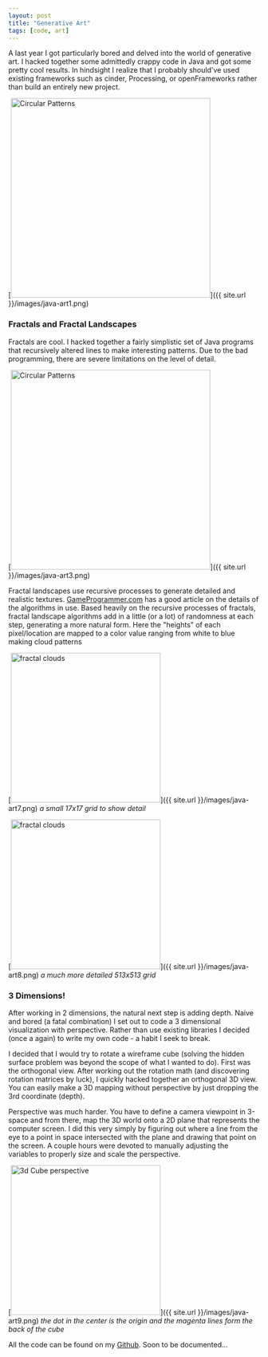 ```yaml
---
layout: post
title: "Generative Art"
tags: [code, art]
---
```


A last year I got particularly bored and delved into the world of generative 
art. I hacked together some admittedly crappy code in Java and got some pretty
cool results. In hindsight I realize that I probably should've used existing
frameworks such as cinder, Processing, or openFrameworks rather than build an
entirely new project.

[<img src="{{ site.url }}/images/java-art1.png" alt="Circular Patterns" height="400">]({{ site.url }}/images/java-art1.png)

### Fractals and Fractal Landscapes

Fractals are cool. I hacked together a fairly simplistic set of Java programs
that recursively altered lines to make interesting patterns. Due to the bad
programming, there are severe limitations on the level of detail.

[<img src="{{ site.url }}/images/java-art3.png" alt="Circular Patterns" height="400">]({{ site.url }}/images/java-art3.png)

Fractal landscapes use recursive processes to generate detailed and realistic
textures. [GameProgrammer.com](http://www.gameprogrammer.com/fractal.html) has a
good article on the details of the algorithms in use. Based heavily on the
recursive processes of fractals, fractal landscape algorithms add in a little
(or a lot) of randomness at each step, generating a more natural form. Here
the "heights" of each pixel/location are mapped to a color value ranging from
white to blue making cloud patterns

[<img src="{{ site.url }}/images/java-art7.png" alt="fractal clouds" height="300">]({{ site.url }}/images/java-art7.png)
_a small 17x17 grid to show detail_

[<img src="{{ site.url }}/images/java-art8.png" alt="fractal clouds" height="300">]({{ site.url }}/images/java-art8.png)
_a much more detailed 513x513 grid_

### 3 Dimensions!

After working in 2 dimensions, the natural next step is adding depth. Naive and
bored (a fatal combination) I set out to code a 3 dimensional visualization
with perspective. Rather than use existing libraries I decided (once a again)
to write my own code - a habit I seek to break.

I decided that I would try to rotate a wireframe cube (solving the hidden 
surface problem was beyond the scope of what I wanted to do). First was the
orthogonal view. After working out the rotation math (and discovering rotation
matrices by luck), I quickly hacked together an orthogonal 3D view. You can 
easily make a 3D mapping without perspective by just dropping the 3rd coordinate
(depth).

Perspective was much harder. You have to define a camera viewpoint in 3-space
and from there, map the 3D world onto a 2D plane that represents the computer 
screen. I did this very simply by figuring out where a line from the eye to a
point in space intersected with the plane and drawing that point on the screen.
A couple hours were devoted to manually adjusting the variables to properly size
and scale the perspective.

[<img src="{{ site.url }}/images/java-art9.png" alt="3d Cube perspective" height="300">]({{ site.url }}/images/java-art9.png)
_the dot in the center is the origin and the magenta lines form the back of the
cube_

All the code can be found on my [Github](http://github.com/BunsenMcDubbs/3DimensionalDangerzone). Soon to be documented...
